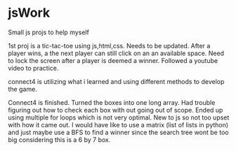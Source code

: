 # jsWork
Small js projs to help myself


1st proj is a tic-tac-toe using js,html,css. Needs to be updated. After a player wins, a the next player can still click on an an available space. Need to lock the screen after a player is deemed a winner. Followed a youtube video to practice.

connect4 is utilizing what i learned and using different methods to develop the game. 

Connect4 is finished. Turned the boxes into one long array. Had trouble figuring out how to check each box with out going out of scope. Ended up using multiple for loops which is not very optimal. New to js so not too upset with how it came out. I would have like to use a matrix (list of lists in python) and just maybe use a BFS to find a winner since the search tree wont be too big considering this is a 6 by 7 box.
